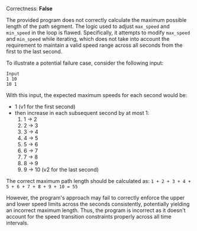 Correctness: **False**

The provided program does not correctly calculate the maximum possible length of the path segment. The logic used to adjust `max_speed` and `min_speed` in the loop is flawed. Specifically, it attempts to modify `max_speed` and `min_speed` while iterating, which does not take into account the requirement to maintain a valid speed range across all seconds from the first to the last second.

To illustrate a potential failure case, consider the following input:

```
Input
1 10
10 1
```

With this input, the expected maximum speeds for each second would be: 
- 1 (v1 for the first second)
- then increase in each subsequent second by at most 1:
  1. 1 -> 2
  2. 2 -> 3
  3. 3 -> 4
  4. 4 -> 5
  5. 5 -> 6
  6. 6 -> 7
  7. 7 -> 8
  8. 8 -> 9
  9. 9 -> 10 (v2 for the last second)

The correct maximum path length should be calculated as:
`1 + 2 + 3 + 4 + 5 + 6 + 7 + 8 + 9 + 10 = 55`

However, the program's approach may fail to correctly enforce the upper and lower speed limits across the seconds consistently, potentially yielding an incorrect maximum length. Thus, the program is incorrect as it doesn't account for the speed transition constraints properly across all time intervals.